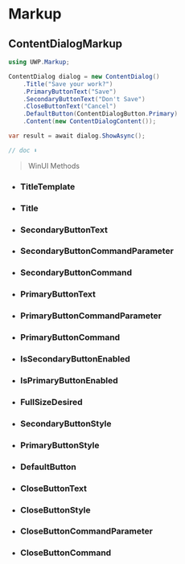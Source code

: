 # Markup
## ContentDialogMarkup

```csharp
using UWP.Markup;

ContentDialog dialog = new ContentDialog()
    .Title("Save your work?")
    .PrimaryButtonText("Save")
    .SecondaryButtonText("Don't Save")
    .CloseButtonText("Cancel")
    .DefaultButton(ContentDialogButton.Primary)
    .Content(new ContentDialogContent());

var result = await dialog.ShowAsync();

// doc ⬇️
```

> WinUI Methods

- ### TitleTemplate
- ### Title
- ### SecondaryButtonText
- ### SecondaryButtonCommandParameter
- ### SecondaryButtonCommand
- ### PrimaryButtonText
- ### PrimaryButtonCommandParameter
- ### PrimaryButtonCommand
- ### IsSecondaryButtonEnabled
- ### IsPrimaryButtonEnabled
- ### FullSizeDesired
- ### SecondaryButtonStyle
- ### PrimaryButtonStyle
- ### DefaultButton
- ### CloseButtonText
- ### CloseButtonStyle
- ### CloseButtonCommandParameter
- ### CloseButtonCommand